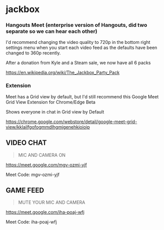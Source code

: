 # jackbox

### Hangouts Meet (enterprise version of Hangouts, did two separate so we can hear each other)

I'd recommend changing the video quality to 720p in the bottom right settings menu when you start each video feed as the defaults have been changed to 360p recently.

After a donation from Kyle and a Steam sale, we now have all 6 packs

<https://en.wikipedia.org/wiki/The_Jackbox_Party_Pack>


### Extension

Meet has a Grid view by default, but I'd still recommend this Google Meet Grid View Extension for Chrome/Edge Beta

Shows everyone in chat in Grid view by Default

<https://chrome.google.com/webstore/detail/google-meet-grid-view/kklailfgofogmmdlhgmjgenehkjoioip>

## VIDEO CHAT

> MIC AND CAMERA ON

<https://meet.google.com/mgv-ozmi-yjf>

Meet Code: mgv-ozmi-yjf

## GAME FEED

> MUTE YOUR MIC AND CAMERA

<https://meet.google.com/iha-poaj-wfj>

Meet Code: iha-poaj-wfj
